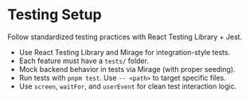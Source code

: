 # Testing Setup

Follow standardized testing practices with React Testing Library + Jest.

- Use React Testing Library and Mirage for integration-style tests.
- Each feature must have a `tests/` folder.
- Mock backend behavior in tests via Mirage (with proper seeding).
- Run tests with `pnpm test`. Use `-- <path>` to target specific files.
- Use `screen`, `waitFor`, and `userEvent` for clean test interaction logic.

